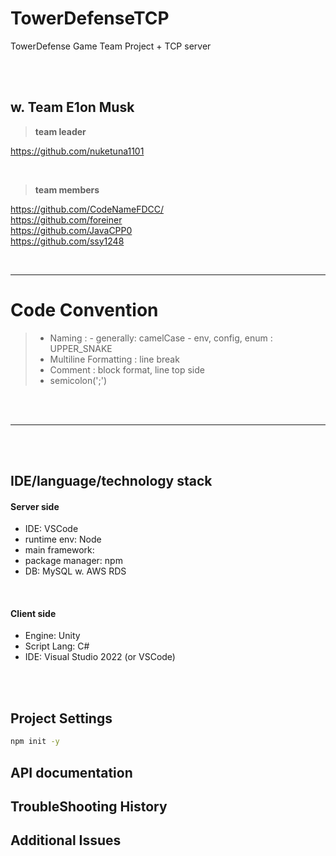 # TowerDefenseTCP

TowerDefense Game Team Project + TCP server

<br><br>

## w. Team E1on Musk

> **team leader**

https://github.com/nuketuna1101

<br>

> **team members**

https://github.com/CodeNameFDCC/
<br>
https://github.com/foreiner
<br>
https://github.com/JavaCPP0
<br>
https://github.com/ssy1248

<br>

---

# Code Convention

> - Naming : 
    - generally: camelCase
    - env, config, enum : UPPER_SNAKE 
> - Multiline Formatting : line break
> - Comment : block format, line top side
> - semicolon(';')

<br><br>

---

<br><br>

## IDE/language/technology stack

#### Server side

- IDE: VSCode
- runtime env: Node
- main framework: 
- package manager: npm
- DB: MySQL w. AWS RDS

<br>

#### Client side

- Engine: Unity
- Script Lang: C#
- IDE: Visual Studio 2022 (or VSCode)

<br><br>

## Project Settings
```cmd
npm init -y


```

## API documentation

## TroubleShooting History

## Additional Issues